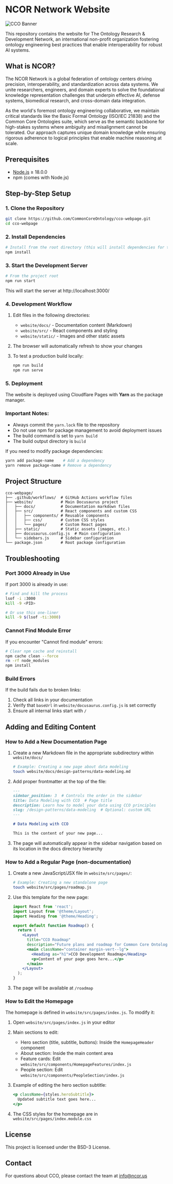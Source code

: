 # NCOR Network Website

![CCO Banner](website/static/img/ncor-banner.png)

This repository contains the website for The Ontology Research & Development Network, an international non-profit organization fostering ontology engineering best practices that enable interoperability for robust AI systems.

## What is NCOR?

The NCOR Network is a global federation of ontology centers driving precision, interoperability, and standardization across data systems. We unite researchers, engineers, and domain experts to solve the foundational knowledge representation challenges that underpin effective AI, defense systems, biomedical research, and cross-domain data integration.

As the world's foremost ontology engineering collaborative, we maintain critical standards like the Basic Formal Ontology (ISO/IEC 21838) and the Common Core Ontologies suite, which serve as the semantic backbone for high-stakes systems where ambiguity and misalignment cannot be tolerated. Our approach captures unique domain knowledge while ensuring rigorous adherence to logical principles that enable machine reasoning at scale.

## Prerequisites

- [Node.js](https://nodejs.org/) ≥ 18.0.0
- npm (comes with Node.js)

## Step-by-Step Setup

### 1. Clone the Repository

```bash
git clone https://github.com/CommonCoreOntology/cco-webpage.git
cd cco-webpage
```

### 2. Install Dependencies

```bash
# Install from the root directory (this will install dependencies for the website workspace)
npm install
```

### 3. Start the Development Server

```bash
# From the project root
npm run start
```

This will start the server at http://localhost:3000/

### 4. Development Workflow

1. Edit files in the following directories:
   - `website/docs/` - Documentation content (Markdown)
   - `website/src/` - React components and styling
   - `website/static/` - Images and other static assets

2. The browser will automatically refresh to show your changes

3. To test a production build locally:
   ```bash
   npm run build
   npm run serve
   ```

### 5. Deployment

The website is deployed using Cloudflare Pages with **Yarn** as the package manager.

### Important Notes:
- Always commit the `yarn.lock` file to the repository
- Do not use npm for package management to avoid deployment issues
- The build command is set to `yarn build`
- The build output directory is `build`

If you need to modify package dependencies:
```bash
yarn add package-name    # Add a dependency
yarn remove package-name # Remove a dependency
```

## Project Structure

```
cco-webpage/
├── .github/workflows/  # GitHub Actions workflow files
├── website/            # Main Docusaurus project
│   ├── docs/           # Documentation markdown files
│   ├── src/            # React components and custom CSS
│   │   ├── components/ # Reusable components
│   │   ├── css/        # Custom CSS styles
│   │   └── pages/      # Custom React pages
│   ├── static/         # Static assets (images, etc.)
│   ├── docusaurus.config.js  # Main configuration
│   └── sidebars.js     # Sidebar configuration
└── package.json        # Root package configuration
```

## Troubleshooting

### Port 3000 Already in Use

If port 3000 is already in use:
```bash
# Find and kill the process
lsof -i :3000
kill -9 <PID>

# Or use this one-liner
kill -9 $(lsof -ti:3000)
```

### Cannot Find Module Error

If you encounter "Cannot find module" errors:
```bash
# Clear npm cache and reinstall
npm cache clean --force
rm -rf node_modules
npm install
```

### Build Errors

If the build fails due to broken links:
1. Check all links in your documentation
2. Verify that `baseUrl` in `website/docusaurus.config.js` is set correctly
3. Ensure all internal links start with `/`


## Adding and Editing Content

### How to Add a New Documentation Page

1. Create a new Markdown file in the appropriate subdirectory within `website/docs/`
   ```bash
   # Example: Creating a new page about data modeling
   touch website/docs/design-patterns/data-modeling.md
   ```

2. Add proper frontmatter at the top of the file:
   ```markdown
   ---
   sidebar_position: 3  # Controls the order in the sidebar
   title: Data Modeling with CCO  # Page title
   description: Learn how to model your data using CCO principles
   slug: /design-patterns/data-modeling  # Optional: custom URL
   ---

   # Data Modeling with CCO

   This is the content of your new page...
   ```

3. The page will automatically appear in the sidebar navigation based on its location in the docs directory hierarchy

### How to Add a Regular Page (non-documentation)

1. Create a new JavaScript/JSX file in `website/src/pages/`:
   ```bash
   # Example: Creating a new standalone page
   touch website/src/pages/roadmap.js
   ```

2. Use this template for the new page:
   ```jsx
   import React from 'react';
   import Layout from '@theme/Layout';
   import Heading from '@theme/Heading';

   export default function Roadmap() {
     return (
       <Layout
         title="CCO Roadmap"
         description="Future plans and roadmap for Common Core Ontologies">
         <main className="container margin-vert--lg">
           <Heading as="h1">CCO Development Roadmap</Heading>
           <p>Content of your page goes here...</p>
         </main>
       </Layout>
     );
   }
   ```

3. The page will be available at `/roadmap`

### How to Edit the Homepage

The homepage is defined in `website/src/pages/index.js`. To modify it:

1. Open `website/src/pages/index.js` in your editor
2. Main sections to edit:
   - Hero section (title, subtitle, buttons): Inside the `HomepageHeader` component
   - About section: Inside the main content area
   - Feature cards: Edit `website/src/components/HomepageFeatures/index.js`
   - People section: Edit `website/src/components/PeopleSection/index.js`

3. Example of editing the hero section subtitle:
   ```jsx
   <p className={styles.heroSubtitle}>
     Updated subtitle text goes here...
   </p>
   ```

4. The CSS styles for the homepage are in `website/src/pages/index.module.css`

## License

This project is licensed under the BSD-3 License.

## Contact

For questions about CCO, please contact the team at info@ncor.us
